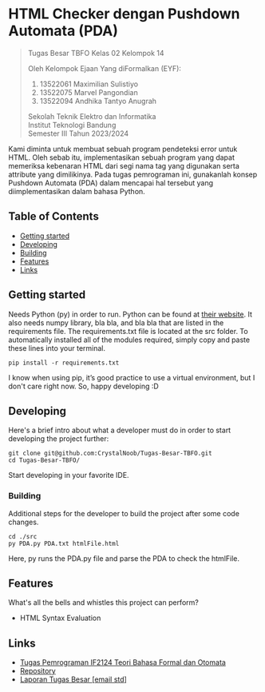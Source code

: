 # HTML Checker dengan Pushdown Automata (PDA)
> Tugas Besar TBFO Kelas 02 Kelompok 14
> 
> Oleh Kelompok Ejaan Yang diFormalkan (EYF):<br>
> 1. 13522061 Maximilian Sulistiyo<br>
> 2. 13522075 Marvel Pangondian<br>
> 3. 13522094 Andhika Tantyo Anugrah<br>
> 
> Sekolah Teknik Elektro dan Informatika<br>
> Institut Teknologi Bandung<br>
> Semester III Tahun 2023/2024

Kami diminta untuk membuat sebuah program pendeteksi error untuk HTML. Oleh sebab itu, implementasikan sebuah program yang dapat memeriksa kebenaran HTML dari segi nama tag yang digunakan serta attribute yang dimilikinya. Pada tugas pemrograman ini, gunakanlah konsep Pushdown Automata (PDA) dalam mencapai hal tersebut yang diimplementasikan dalam bahasa Python.

## Table of Contents
* [Getting started](#getting-started)
* [Developing](#developing)
* [Building](#building)
* [Features](#features)
* [Links](#links)

## Getting started

Needs Python (py) in order to run. Python can be found at [their website](https://www.python.org/downloads/). It also needs numpy library, bla bla, and bla bla that are listed in the requirements file. The requirements.txt file is located at the src folder. To automatically installed all of the modules required, simply copy and paste these lines into your terminal.

```shell
pip install -r requirements.txt
```

I know when using pip, it’s good practice to use a virtual environment, but I don't care right now. So, happy developing :D

## Developing

Here's a brief intro about what a developer must do in order to start developing
the project further:

```shell
git clone git@github.com:CrystalNoob/Tugas-Besar-TBFO.git
cd Tugas-Besar-TBFO/
```

Start developing in your favorite IDE.

### Building

Additional steps for the developer to build the project after some code changes.

```shell
cd ./src
py PDA.py PDA.txt htmlFile.html
```

Here, py runs the PDA.py file and parse the PDA to check the htmlFile.

## Features

What's all the bells and whistles this project can perform?
* HTML Syntax Evaluation

## Links

- [Tugas Pemrograman IF2124 Teori Bahasa Formal dan Otomata](https://docs.google.com/document/d/1W5QSSHVrXvArj3Aonw4FhbfctBK6J2YGefXpWsLW43Y/edit)
- [Repository](https://github.com/CrystalNoob/Tugas-Besar-TBFO)
- [Laporan Tugas Besar [email std]](https://docs.google.com/document/d/1BMXj_jpofB1vJbdooLsHa3aDacjD5mSNYYTZocM_rF0/edit)